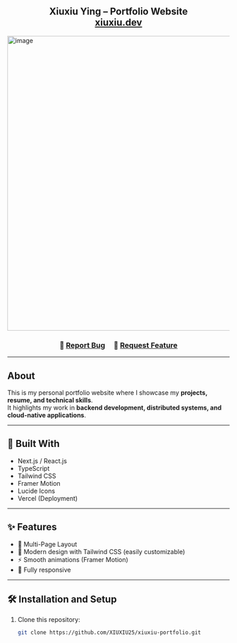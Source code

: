 <h2 align="center">
  Xiuxiu Ying – Portfolio Website<br/>
  <a href="https://xiuxiu-portfolio.vercel.app/" target="_blank">xiuxiu.dev</a>
</h2>

<img width="810" height="669" alt="image" src="https://github.com/user-attachments/assets/7d97610e-6d90-47db-a9f4-fd245f14ff18" />


<!-- <div align="center">
  <img alt="Demo" src="./Images/readme-img1.png" />
</div> -->

<br/>

<center>

</center>

<h3 align="center">
    🔹
    <a href="https://github.com/XIUXIU25/xiuxiu-portfolio/issues">Report Bug</a> &nbsp; &nbsp;
    🔹
    <a href="https://github.com/XIUXIU25/xiuxiu-portfolio/issues">Request Feature</a>
</h3>

---

## About

This is my personal portfolio website where I showcase my **projects, resume, and technical skills**.  
It highlights my work in **backend development, distributed systems, and cloud-native applications**.

---

## 🚀 Built With

- Next.js / React.js  
- TypeScript  
- Tailwind CSS  
- Framer Motion  
- Lucide Icons  
- Vercel (Deployment)

---

## ✨ Features

- 📖 Multi-Page Layout  
- 🎨 Modern design with Tailwind CSS (easily customizable)  
- ⚡ Smooth animations (Framer Motion)  
- 📱 Fully responsive  

---

## 🛠 Installation and Setup

1. Clone this repository:
   ```bash
   git clone https://github.com/XIUXIU25/xiuxiu-portfolio.git
